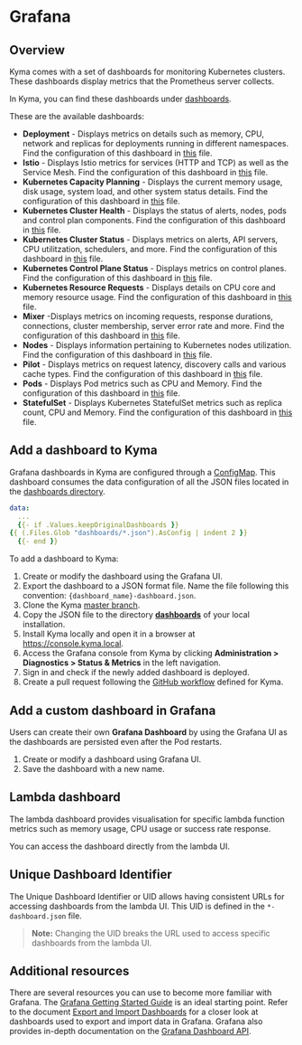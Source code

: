 # Grafana

## Overview

Kyma comes with a set of dashboards for monitoring Kubernetes clusters. These dashboards display metrics that the Prometheus server collects.

In Kyma, you can find these dashboards under [dashboards](dashboards/).

These are the available dashboards:

* **Deployment** - Displays metrics on details such as memory, CPU, network and replicas for deployments running in different namespaces. Find the configuration of this dashboard in [this](dashboards/deployment-dashboard.json) file.
* **Istio** - Displays Istio metrics for services (HTTP and TCP) as well as the Service Mesh. Find the configuration of this dashboard in [this](dashboards/istio-mesh-dashboard.json) file.
* **Kubernetes Capacity Planning** - Displays the current memory usage, disk usage, system load, and other system status details. Find the configuration of this dashboard in [this](dashboards/kubernetes-capacity-planning-dashboard.json) file.
* **Kubernetes Cluster Health** - Displays the status of alerts, nodes, pods and control plan components. Find the configuration of this dashboard in [this](dashboards/kubernetes-cluster-health-dashboard.json) file.
* **Kubernetes Cluster Status** - Displays metrics on alerts, API servers, CPU utilitzation, schedulers, and more. Find the configuration of this dashboard in [this](dashboards/kubernetes-cluster-status-dashboard.json) file.
* **Kubernetes Control Plane Status** - Displays metrics on control planes. Find the configuration of this dashboard in [this](dashboards/kubernetes-control-plane-status-dashboard.json) file.
* **Kubernetes Resource Requests** - Displays details on CPU core and memory resource usage. Find the configuration of this dashboard in [this](dashboards/kubernetes-resource-requests-dashboard.json) file.
* **Mixer** -Displays metrics on incoming requests, response durations, connections, cluster membership, server error rate and more. Find the configuration of this dashboard in [this](dashboards/istio-mixer-dashboard.json) file.
* **Nodes** - Displays information pertaining to Kubernetes nodes utilization. Find the configuration of this dashboard in [this](dashboards/nodes-dashboard.json) file.
* **Pilot** - Displays metrics on request latency, discovery calls and various cache types. Find the configuration of this dashboard in [this](dashboards/istio-pilot-dashboard.json) file.
* **Pods** - Displays Pod metrics such as CPU and Memory. Find the configuration of this dashboard in [this](dashboards/pods-dashboard.json) file.
* **StatefulSet** - Displays Kubernetes StatefulSet metrics such as replica count, CPU and Memory. Find the configuration of this dashboard in [this](dashboards/statefulset-dashboard.json) file.

## Add a dashboard to Kyma

Grafana dashboards in Kyma are configured through a [ConfigMap](templates/dashboards-configmap.yaml). This dashboard consumes the data configuration of all the JSON files located in the [dashboards directory](dashboards/).

```yaml
data:
  ...
  {{- if .Values.keepOriginalDashboards }}
{{ (.Files.Glob "dashboards/*.json").AsConfig | indent 2 }}
  {{- end }}
```

To add a dashboard to Kyma:

1. Create or modify the dashboard using the Grafana UI.
2. Export the dashboard to a JSON format file. Name the file following this convention: `{dashboard_name}-dashboard.json`.
3. Clone the Kyma [master branch](https://github.com/kyma-project/kyma).
4. Copy the JSON file to the directory **[dashboards](dashboards/)** of your local installation.
5. Install Kyma locally and open it in a browser at https://console.kyma.local.
6. Access the Grafana console from Kyma by clicking **Administration > Diagnostics > Status & Metrics** in the left navigation.  
7. Sign in and check if the newly added dashboard is deployed.  
8. Create a pull request following the [GitHub workflow](https://github.com/kyma-project/community/blob/master/contributing/03-git-workflow.md) defined for Kyma.

## Add a custom dashboard in Grafana

Users can create their own **Grafana Dashboard** by using the Grafana UI as the dashboards are persisted even after the Pod restarts.

1. Create or modify a dashboard using Grafana UI.
2. Save the dashboard with a new name.

## Lambda dashboard

The lambda dashboard provides visualisation for specific lambda function metrics such as memory usage, CPU usage or success rate response.

You can access the dashboard directly from the lambda UI.

## Unique Dashboard Identifier

The Unique Dashboard Identifier or UID allows having consistent URLs for accessing dashboards from the lambda UI. 
This UID is defined in the `*-dashboard.json` file.

>**Note:** Changing the UID breaks the URL used to access specific dashboards from the lambda UI.

## Additional resources

There are several resources you can use to become more familiar with Grafana. The [Grafana Getting Started Guide](http://docs.grafana.org/guides/getting_started/) is an ideal starting point. Refer to the document [Export and Import Dashboards](http://docs.grafana.org/reference/export_import/) for a closer look at dashboards used to export and import data in Grafana. Grafana also provides in-depth documentation on the [Grafana Dashboard API](http://docs.grafana.org/http_api/dashboard/).


